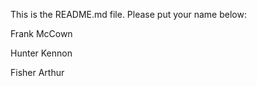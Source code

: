 This is the README.md file. Please put your name below:

Frank McCown

Hunter Kennon

Fisher Arthur
